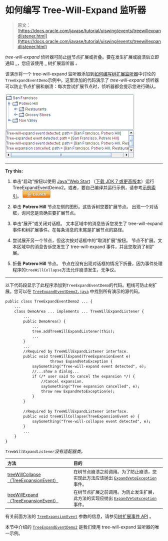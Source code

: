# 如何编写 Tree-Will-Expand 监听器

> 原文： [https://docs.oracle.com/javase/tutorial/uiswing/events/treewillexpandlistener.html](https://docs.oracle.com/javase/tutorial/uiswing/events/treewillexpandlistener.html)

_tree-will-expand_ 侦听器可防止[树](../components/tree.html)节点扩展或折叠。要在发生扩展或崩溃后立即通知 _，您应该使用 _ 树扩展监听器 _。_

该演示将一个 tree-will-expand 监听器添加到[如何编写树扩展监听器](treeexpansionlistener.html)中讨论的`TreeExpandEventDemo`示例中。这里添加的代码演示了 _tree-will-expand_ 侦听器可以防止节点扩展和崩溃：每次尝试扩展节点时，侦听器都会提示您进行确认。

![TreeExpandEventDemo2.html](img/5357a95d28cdec4be83498615414064d.jpg)

* * *

**Try this:** 

1.  单击“启动”按钮以使用 [Java™Web Start](http://www.oracle.com/technetwork/java/javase/javawebstart/index.html) （[下载 JDK 7 或更高版本](http://www.oracle.com/technetwork/java/javase/downloads/index.html)）运行 TreeExpandEventDemo2。或者，要自己编译并运行示例，请参考[示例索引](../examples/events/index.html#TreeExpandEventDemo2)。 [![Launches the TreeExpandEventDemo2 example](img/4707a69a17729d71c56b2bdbbb4cc61c.jpg)](https://docs.oracle.com/javase/tutorialJWS/samples/uiswing/TreeExpandEventDemo2Project/TreeExpandEventDemo2.jnlp) 

2.  单击 **Potrero Hill** 节点左侧的图形。这告诉树您要扩展节点。
    出现一个对话框，询问您是否确实要扩展节点。
3.  单击“展开”或关闭对话框。
    文本区域中的消息告诉您发生了 tree-will-expand 事件和树扩展事件。在每条消息的末尾是扩展节点的路径。
4.  尝试展开另一个节点，但这次按对话框中的“取消扩展”按钮。
    节点不扩展。文本区域中的消息告诉您发生了 tree-will-expand 事件，并且您取消了树扩展。
5.  折叠 **Potrero Hill** 节点。
    节点在没有出现对话框的情况下折叠，因为事件处理程序的`treeWillCollapse`方法允许崩溃发生，无争议。

* * *

以下代码段显示了此程序添加到`TreeExpandEventDemo`的代码。粗线可防止树扩展。您可以在 [`TreeExpandEventDemo2.java`](../examples/events/TreeExpandEventDemo2Project/src/events/TreeExpandEventDemo2.java) 中找到所有演示的源代码。

```
public class TreeExpandEventDemo2 ... {
    ...
    class DemoArea ... implements ... TreeWillExpandListener {
        ...
        public DemoArea() {
            ...
            tree.addTreeWillExpandListener(this);
            ...
        }
        ...
        //Required by TreeWillExpandListener interface.
        public void treeWillExpand(TreeExpansionEvent e) 
                    throws ExpandVetoException {
            saySomething("Tree-will-expand event detected", e);
            //...show a dialog...
            if (/* user said to cancel the expansion */) {
                //Cancel expansion.
                saySomething("Tree expansion cancelled", e);
                throw new ExpandVetoException(e);
            }
        }

        //Required by TreeWillExpandListener interface.
        public void treeWillCollapse(TreeExpansionEvent e) {
            saySomething("Tree-will-collapse event detected", e);
        }
        ...
    }
}

```

_`TreeWillExpandListener`没有适配器类。_

| 方法 | 目的 |
| :-- | :-- |
| [treeWillCollapse（TreeExpansionEvent）](https://docs.oracle.com/javase/8/docs/api/javax/swing/event/TreeWillExpandListener.html#treeWillCollapse-javax.swing.event.TreeExpansionEvent-) | 在树节点崩溃之前调用。为了防止崩溃，您实现此方法应该抛出 [`ExpandVetoException`](https://docs.oracle.com/javase/8/docs/api/javax/swing/tree/ExpandVetoException.html) 事件。 |
| [treeWillExpand（TreeExpansionEvent）](https://docs.oracle.com/javase/8/docs/api/javax/swing/event/TreeWillExpandListener.html#treeWillExpand-javax.swing.event.TreeExpansionEvent-) | 在树节点扩展之前调用。为防止发生扩展，此方法的实现应抛出 [`ExpandVetoException`](https://docs.oracle.com/javase/8/docs/api/javax/swing/tree/ExpandVetoException.html) 事件。 |

有关前面方法的 [`TreeExpansionEvent`](https://docs.oracle.com/javase/8/docs/api/javax/swing/event/TreeExpansionEvent.html) 参数的信息，请参见[树扩展事件 API](treeexpansionlistener.html#api) 。

本节中介绍的 [`TreeExpandEventDemo2`](../examples/events/index.html#TreeExpandEventDemo2) 是我们使用 tree-will-expand 监听器的唯一示例。